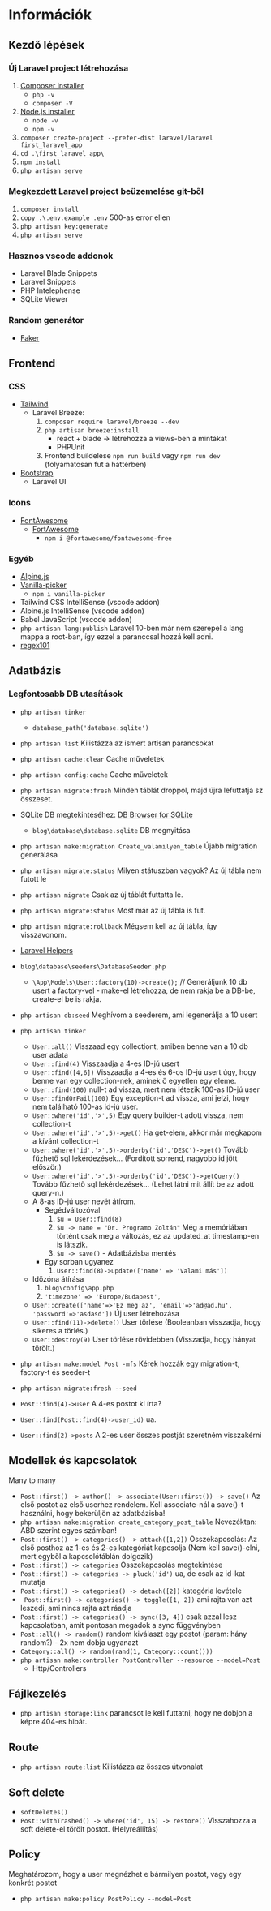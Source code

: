 # Információk #

## Kezdő lépések

### Új Laravel project létrehozása
1. [Composer installer](https://github.com/totadavid95/PhpComposerInstaller)
    - `php -v`
    - `composer -V`
2. [Node.js installer](https://nodejs.org/en/download/)
    - `node -v`
    - `npm -v`
3. `composer create-project --prefer-dist laravel/laravel first_laravel_app`
4. `cd .\first_laravel_app\`
5. `npm install`
6. `php artisan serve`

### Megkezdett Laravel project beüzemelése git-ből
1. `composer install`
2. `copy .\.env.example .env` 500-as error ellen
3. `php artisan key:generate`
4. `php artisan serve`

### Hasznos vscode addonok
- Laravel Blade Snippets
- Laravel Snippets
- PHP Intelephense
- SQLite Viewer

### Random generátor
- [Faker](https://fakerphp.github.io/)

## Frontend

### CSS
- [Tailwind](https://tailwindcss.com/docs/installation)
    - Laravel Breeze: 
        1. `composer require laravel/breeze --dev`
        2. `php artisan breeze:install`
            - react + blade -> létrehozza a views-ben a mintákat
            - PHPUnit
        3. Frontend buildelése `npm run build` vagy `npm run dev` (folyamatosan fut a háttérben)
- [Bootstrap](https://getbootstrap.com/docs/5.3/getting-started/introduction/)
    - Laravel UI

### Icons
- [FontAwesome](https://fontawesome.com/icons)
    - [FortAwesome](https://www.npmjs.com/package/@fortawesome/fontawesome-free)
        - `npm i @fortawesome/fontawesome-free`

### Egyéb
- [Alpine.js](https://alpinejs.dev/)
- [Vanilla-picker](https://www.npmjs.com/package/vanilla-picker)
    - `npm i vanilla-picker`
- Tailwind CSS IntelliSense (vscode addon)
- Alpine.js IntelliSense (vscode addon)
- Babel JavaScript (vscode addon)
- `php artisan lang:publish` Laravel 10-ben már nem szerepel a lang mappa a root-ban, így ezzel a paranccsal hozzá kell adni.
- [regex101](https://regex101.com/)

## Adatbázis

### Legfontosabb DB utasítások
- `php artisan tinker`
    - `database_path('database.sqlite')`
- `php artisan list` Kilistázza az ismert artisan parancsokat
- `php artisan cache:clear` Cache műveletek
- `php artisan config:cache` Cache műveletek
- `php artisan migrate:fresh` Minden táblát droppol, majd újra lefuttatja sz összeset.
- SQLite DB megtekintéséhez: [DB Browser for SQLite](https://sqlitebrowser.org/dl/)
    - `blog\database\database.sqlite` DB megnyitása
- `php artisan make:migration Create_valamilyen_table` Újabb migration generálása
- `php artisan migrate:status` Milyen státuszban vagyok? Az új tábla nem futott le
- `php artisan migrate` Csak az új táblát futtatta le.
- `php artisan migrate:status` Most már az új tábla is fut.
- `php artisan migrate:rollback` Mégsem kell az új tábla, így visszavonom.
- [Laravel Helpers](https://laravel.com/docs/10.x/helpers)

- `blog\database\seeders\DatabaseSeeder.php`
    - `\App\Models\User::factory(10)->create();` // Generáljunk 10 db usert a factory-vel - make-el létrehozza, de nem rakja be a DB-be, create-el be is rakja.
- `php artisan db:seed` Meghívom a seederem, ami legenerálja a 10 usert
- `php artisan tinker`
    - `User::all()` Visszaad egy collectiont, amiben benne van a 10 db user adata
    - `User::find(4)` Visszaadja a 4-es ID-jú usert
    - `User::find([4,6])` Visszaadja a 4-es és 6-os ID-jú usert úgy, hogy benne van egy collection-nek, aminek ő egyetlen egy eleme.
    - `User::find(100)` null-t ad vissza, mert nem létezik 100-as ID-jú user
    - `User::findOrFail(100)` Egy exception-t ad vissza, ami jelzi, hogy nem található 100-as id-jú user.
    - `User::where('id','>',5)` Egy query builder-t adott vissza, nem collection-t
    - `User::where('id','>',5)->get()` Ha get-elem, akkor már megkapom a kívánt collection-t
    - `User::where('id','>',5)->orderby('id','DESC')->get()` Tovább fűzhető sql lekérdezések... (Fordított sorrend, nagyobb id jött először.)
    - `User::where('id','>',5)->orderby('id','DESC')->getQuery()` Tovább fűzhető sql lekérdezések... (Lehet látni mit állít be az adott query-n.)
    - A 8-as ID-jú user nevét átírom.
        - Segédváltozóval
            1. `$u = User::find(8)` 
            2. `$u -> name = "Dr. Programo Zoltán"` Még a memóriában történt csak meg a változás, ez az updated_at timestamp-en is látszik.
            3. `$u -> save()` - Adatbázisba mentés
        - Egy sorban ugyanez
            1. `User::find(8)->update(['name' => 'Valami más'])`
    - Időzóna átírása
        1. `blog\config\app.php`
        2. `'timezone' => 'Europe/Budapest',`
    - `User::create(['name'=>'Ez meg az', 'email'=>'ad@ad.hu', 'password'=>'asdasd'])` Új user létrehozása
    - `User::find(11)->delete()` User törlése (Booleanban visszadja, hogy sikeres a törlés.)
    - `User::destroy(9)` User törlése rövidebben (Visszadja, hogy hányat törölt.)
- `php artisan make:model Post -mfs` Kérek hozzák egy migration-t, factory-t és seeder-t
- `php artisan migrate:fresh --seed`
- `Post::find(4)->user` A 4-es postot ki írta?
- `User::find(Post::find(4)->user_id)` ua.
- `User::find(2)->posts` A 2-es user összes postját szeretném visszakérni 

## Modellek és kapcsolatok

Many to many
- `Post::first() -> author() -> associate(User::first()) -> save()` Az első postot az első userhez rendelem. Kell associate-nál a save()-t használni, hogy bekerüljön az adatbázisba!
- `php artisan make:migration create_category_post_table` Nevezéktan: ABD szerint egyes számban!
- `Post::first() -> categories() -> attach([1,2])` Összekapcsolás: Az első posthoz az 1-es és 2-es kategóriát kapcsolja (Nem kell save()-elni, mert egyből a kapcsolótáblán dolgozik)
- `Post::first() -> categories` Összekapcsolás megtekintése
- `Post::first() -> categories -> pluck('id')` ua, de csak az id-kat mutatja
- `Post::first() -> categories() -> detach([2])` kategória levétele
- ` Post::first() -> categories() -> toggle([1, 2])` ami rajta van azt leszedi, ami nincs rajta azt ráadja
- `Post::first() -> categories() -> sync([3, 4])` csak azzal lesz kapcsolatban, amit pontosan megadok a sync függvényben
- `Post::all() -> random()` random kiválaszt egy postot (param: hány random?) - 2x nem dobja ugyanazt
- `Category::all() -> random(rand(1, Category::count()))`
- `php artisan make:controller PostController --resource --model=Post`
    - Http/Controllers

## Fájlkezelés

- `php artisan storage:link` parancsot le kell futtatni, hogy ne dobjon a képre 404-es hibát.

## Route
- `php artisan route:list` Kilistázza az összes útvonalat

## Soft delete
- `softDeletes()`
- `Post::withTrashed() -> where('id', 15) -> restore()` Visszahozza a soft delete-el törölt postot. (Helyreállítás)

## Policy
Meghatározom, hogy a user megnézhet e bármilyen postot, vagy egy konkrét postot
- `php artisan make:policy PostPolicy --model=Post` 